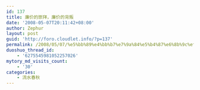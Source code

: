 ```yaml
---
id: 137
title: 廉价的崇拜，廉价的背叛
date: '2008-05-07T20:11:42+08:00'
author: Zephur
layout: post
guid: 'http://foro.cloudlet.info/?p=137'
permalink: /2008/05/07/%e5%bb%89%e4%bb%b7%e7%9a%84%e5%b4%87%e6%8b%9c%ef%bc%8c%e5%bb%89%e4%bb%b7%e7%9a%84%e8%83%8c%e5%8f%9b/
duoshuo_thread_id:
    - '6275545981052257026'
mytory_md_visits_count:
    - '30'
categories:
    - 流水春秋
---
```



